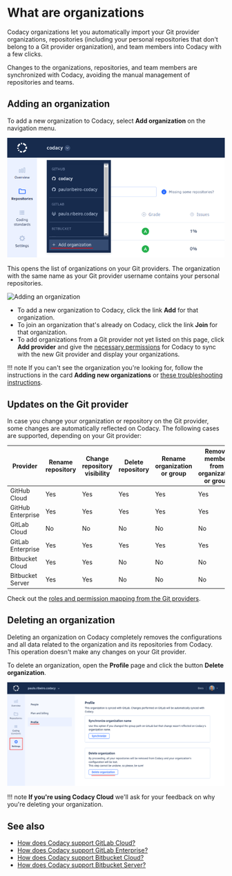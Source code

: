 # What are organizations

Codacy organizations let you automatically import your Git provider organizations, repositories (including your personal repositories that don't belong to a Git provider organization), and team members into Codacy with a few clicks.

Changes to the organizations, repositories, and team members are synchronized with Codacy, avoiding the manual management of repositories and teams.

## Adding an organization

To add a new organization to Codacy, select **Add organization** on the navigation menu.

![Adding an organization](images/organization-add-menu.png)

This opens the list of organizations on your Git providers. The organization with the same name as your Git provider username contains your personal repositories.

![Adding an organization](images/organization-add.png)

-   To add a new organization to Codacy, click the link **Add** for that organization.
-   To join an organization that's already on Codacy, click the link **Join** for that organization.
-   To add organizations from a Git provider not yet listed on this page, click **Add provider** and give the [necessary permissions](../getting-started/which-permissions-does-codacy-need-from-my-account.md) for Codacy to sync with the new Git provider and display your organizations.

!!! note
    If you can't see the organization you're looking for, follow the instructions in the card **Adding new organizations** or [these troubleshooting instructions](../faq/troubleshooting/why-cant-i-see-my-organization.md).

## Updates on the Git provider

<!-- TODO PLUTO-368 Review this section -->

In case you change your organization or repository on the Git provider, some changes are automatically reflected on Codacy. The following cases are supported, depending on your Git provider:

| Provider | Rename repository | Change repository visibility | Delete repository | Rename organization or group | Remove member from organization or group | Delete organization or group |
|---|---|---|---|---|---|---|
| GitHub Cloud | Yes | Yes | Yes | Yes | Yes | Yes |
| GitHub Enterprise | Yes | Yes | Yes | Yes | Yes | Yes |
| GitLab Cloud | No | No | No | No | No | No |
| GitLab Enterprise |  Yes | Yes | Yes | Yes | Yes | Yes |
| Bitbucket Cloud | Yes | Yes | No | No | No | No |
| Bitbucket Server | Yes | Yes | No | No | No | No |

Check out the [roles and permission mapping from the Git providers](roles-and-permissions-for-organizations.md).

## Deleting an organization

Deleting an organization on Codacy completely removes the configurations and all data related to the organization and its repositories from Codacy. This operation doesn't make any changes on your Git provider.

To delete an organization, open the **Profile** page and click the button **Delete organization**.

![Deleting an organization](images/organization-delete.png)

!!! note
    **If you're using Codacy Cloud** <span class="skip-vale">we'll</span> ask for your feedback on why you're deleting your organization.

## See also

-   [How does Codacy support GitLab Cloud?](../faq/general/how-does-codacy-support-gitlab-cloud.md)
-   [How does Codacy support GitLab Enterprise?](../faq/general/how-does-codacy-support-gitlab-enterprise.md)
-   [How does Codacy support Bitbucket Cloud?](../faq/general/how-does-codacy-support-bitbucket-cloud.md)
-   [How does Codacy support Bitbucket Server?](../faq/general/how-does-codacy-support-bitbucket-server.md)
